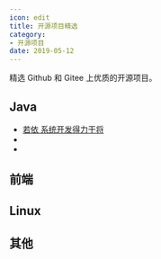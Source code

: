 ```yaml
---
icon: edit
title: 开源项目精选
category: 
- 开源项目
date: 2019-05-12
---
```


精选 Github 和 Gitee 上优质的开源项目。

<!-- more -->

## Java

- [若依 系统开发得力干将](https://gitee.com/y_project) 
- 
- 

## 前端

## Linux

## 其他

